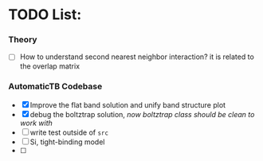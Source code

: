 # TODO List:
### Theory
 - [ ] How to understand second nearest neighbor interaction? it is related to the overlap matrix

### AutomaticTB Codebase
 - [x] Improve the flat band solution and unify band structure plot
 - [x] debug the boltztrap solution, *now boltztrap class should be clean to work with*
 - [ ] write test outside of `src`
 - [ ] Si, tight-binding model
 - [ ] 
